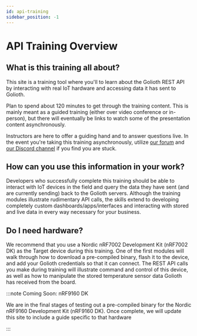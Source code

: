 ```yaml
---
id: api-training
sidebar_position: -1
---
```


# API Training Overview

## What is this training all about?

This site is a training tool where you'll to learn about the Golioth REST API by
interacting with real IoT hardware and accessing data it has sent to Golioth.

Plan to spend about 120 minutes to get through the training content. This is
mainly meant as a guided training (either over video conference or in-person),
but there will eventually be links to watch some of the presentation content
asynchronously.

Instructors are here to offer a guiding hand and to answer questions live. In
the event you're taking this training asynchronously, utilize [our
forum](https://forum.golioth.io) and [our Discord
channel](https://golioth.io/discord) if you find you are stuck.

## How can you use this information in your work?

Developers who successfully complete this training should be able to interact
with IoT devices in the field and query the data they have sent (and are
currently sending) back to the Golioth servers. Although the training modules
illustrate rudimentary API calls, the skills extend to developing completely
custom dashboards/apps/interfaces and interacting with stored and live data in
every way necessary for your business.

## Do I need hardware?

We recommend that you use a Nordic nRF7002 Development Kit (nRF7002 DK) as the
Target device during this training. One of the first modules will walk through
how to download a pre-compiled binary, flash it to the device, and add your
Golioth credentials so that it can connect. The REST API calls you make during
training will illustrate command and control of this device, as well as how to
manipulate the stored temperature sensor data Golioth has received from the
board.

:::note Coming Soon: nRF9160 DK

We are in the final stages of testing out a pre-compiled binary for the Nordic
nRF9160 Development Kit (nRF9160 DK). Once complete, we will update this site
to include a guide specific to that hardware

:::
